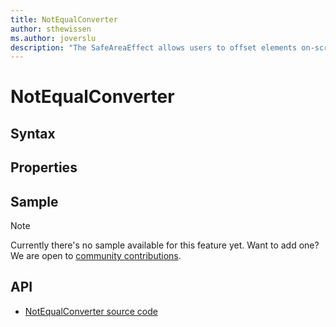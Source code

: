 ```yaml
---
title: NotEqualConverter
author: sthewissen
ms.author: joverslu
description: "The SafeAreaEffect allows users to offset elements on-screen based on the current active safe area."
---
```


# NotEqualConverter

## Syntax

## Properties

## Sample

> [!NOTE]
>  Currently there's no sample available for this feature yet. Want to add one? We are open to [community contributions](https://github.com/xamarin/XamarinCommunityToolkit).

<!-- [NotEqualConverter sample page Source](https://github.com/xamarin/XamarinCommunityToolkit)

You can see this in action in the [Xamarin Community Toolkit Sample App](https://github.com/xamarin/XamarinCommunityToolkit). -->

## API

* [NotEqualConverter source code](https://github.com/xamarin/XamarinCommunityToolkit/blob/main/XamarinCommunityToolkit/Converters/NotEqualConverter.shared.cs)